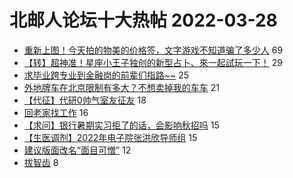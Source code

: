 # 北邮人论坛十大热帖 2022-03-28

- [重新上图！今天拍的物美的价格签，文字游戏不知道骗了多少人](https://bbs.byr.cn/article/Picture/3314827) 69
- [【转】超神准！星座小王子独创的新型占卜、來一起試玩一下！](https://bbs.byr.cn/article/Constellations/326533) 29
- [求毕业跨专业到金融岗的前辈们指路~~](https://bbs.byr.cn/article/WorkLife/1183600) 25
- [外地牌车在北京限制有多大？不想卖掉我的车车](https://bbs.byr.cn/article/Talking/6335245) 21
- [【代征】代研0帅气室友征友](https://bbs.byr.cn/article/Friends/2020382) 18
- [回老家找工作](https://bbs.byr.cn/article/Jiangxi/469299) 16
- [【求问】银行暑期实习拒了的话，会影响秋招吗](https://bbs.byr.cn/article/Job/2160175) 15
- [【生医调剂】2022年电子院张洪欣导师组](https://bbs.byr.cn/article/AimGraduate/1215186) 15
- [建议版面改名“面目可憎”](https://bbs.byr.cn/article/Food/518491) 12
- [拔智齿](https://bbs.byr.cn/article/Health/228301) 8


